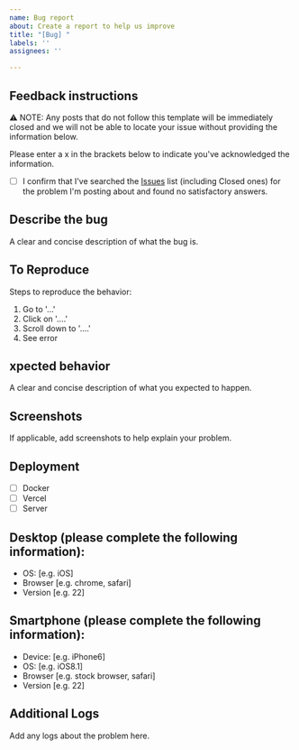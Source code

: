 ```yaml
---
name: Bug report
about: Create a report to help us improve
title: "[Bug] "
labels: ''
assignees: ''

---
```

## Feedback instructions

⚠️ NOTE: Any posts that do not follow this template will be immediately closed and we will not be able to locate your issue without providing the information below.

Please enter a x in the brackets below to indicate you've acknowledged the information.

- [ ] I confirm that I've searched the [Issues](https://github.com/babaohuang/GeminiProChat/issues) list (including Closed ones) for the problem I'm posting about and found no satisfactory answers.

## Describe the bug

A clear and concise description of what the bug is.

## To Reproduce

Steps to reproduce the behavior:

1. Go to '...'
2. Click on '....'
3. Scroll down to '....'
4. See error

## xpected behavior

A clear and concise description of what you expected to happen.

## Screenshots

If applicable, add screenshots to help explain your problem.

## Deployment

- [ ] Docker
- [ ] Vercel
- [ ] Server

## Desktop (please complete the following information):

- OS: [e.g. iOS]
- Browser [e.g. chrome, safari]
- Version [e.g. 22]

## Smartphone (please complete the following information):

- Device: [e.g. iPhone6]
- OS: [e.g. iOS8.1]
- Browser [e.g. stock browser, safari]
- Version [e.g. 22]

## Additional Logs

Add any logs about the problem here.
